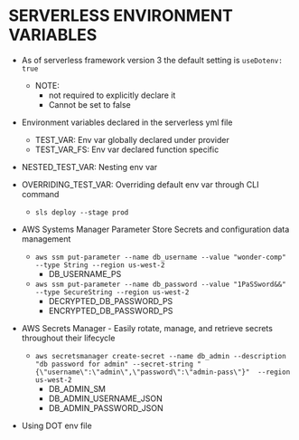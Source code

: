 # SERVERLESS ENVIRONMENT VARIABLES

- As of serverless framework version 3 the default setting is `useDotenv: true`

  - NOTE:
    - not required to explicitly declare it
    - Cannot be set to false

- Environment variables declared in the serverless yml file
  - TEST_VAR: Env var globally declared under provider
  - TEST_VAR_FS: Env var declared function specific
- NESTED_TEST_VAR: Nesting env var
- OVERRIDING_TEST_VAR: Overriding default env var through CLI command

  - `sls deploy --stage prod`

- AWS Systems Manager Parameter Store Secrets and configuration data management

  - `aws ssm put-parameter --name db_username --value "wonder-comp" --type String --region us-west-2`
    - DB_USERNAME_PS
  - `aws ssm put-parameter --name db_password --value "1PaSSword&&" --type SecureString --region us-west-2`
    - DECRYPTED_DB_PASSWORD_PS
    - ENCRYPTED_DB_PASSWORD_PS

- AWS Secrets Manager - Easily rotate, manage, and retrieve secrets throughout their lifecycle

  - `aws secretsmanager create-secret --name db_admin --description "db password for admin" --secret-string "{\"username\":\"admin\",\"password\":\"admin-pass\"}"  --region us-west-2`
    - DB_ADMIN_SM
    - DB_ADMIN_USERNAME_JSON
    - DB_ADMIN_PASSWORD_JSON

- Using DOT env file
